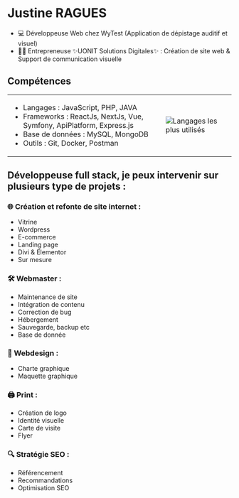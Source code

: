 # Justine RAGUES

* 💻 Développeuse Web chez WyTest (Application de dépistage auditif et visuel)
* 👩‍💻 Entrepreneuse ✨UONIT Solutions Digitales✨ : Création de site web & Support de communication visuelle

  
## Compétences
<table style="width: 100%;">
  <tr>
    <td>
      <ul>
        <li>Langages : JavaScript, PHP, JAVA</li>
        <li>Frameworks : ReactJs, NextJs, Vue, Symfony, ApiPlatform, Express.js</li>
        <li>Base de données : MySQL, MongoDB</li>
        <li>Outils : Git, Docker, Postman</li>
      </ul>
    </td>
    <td>
      <img src="https://github-readme-stats.vercel.app/api/top-langs/?username=JustineRgs&layout=compact" alt="Langages les plus utilisés">
    </td>
  </tr>
</table>

## Développeuse full stack, je peux intervenir sur plusieurs type de projets :

### 🌐 Création et refonte de site internet :
* Vitrine
* Wordpress
* E-commerce
* Landing page
* Divi & Elementor
* Sur mesure

### 🛠️ Webmaster :
* Maintenance de site
* Intégration de contenu
* Correction de bug
* Hébergement
* Sauvegarde, backup etc
* Base de donnée

### 🎨 Webdesign :
* Charte graphique
* Maquette graphique

### 🖨️ Print :
* Création de logo
* Identité visuelle
* Carte de visite
* Flyer

### 🔍 Stratégie SEO :
* Référencement
* Recommandations
* Optimisation SEO

